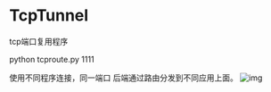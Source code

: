 # TcpTunnel
tcp端口复用程序

python tcproute.py 1111

使用不同程序连接，同一端口 后端通过路由分发到不同应用上面。
![img](https://github.com/YDHCUI/TcpTunnel/blob/master/Unnamed%20QQ%20Screenshot20190607150300.jpg?raw=true)
